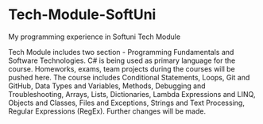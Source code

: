 # Tech-Module-SoftUni
My programming experience in Softuni Tech Module

Tech Module includes two section - Programming Fundamentals and Software Technologies. C# is being used as primary language for the course. Homeworks, exams, team projects during the courses will be pushed here. The course includes Conditional Statements, Loops, Git and GitHub, Data Types and Variables, Methods, Debugging and Troubleshooting, Arrays, Lists, Dictionaries, Lambda Expressions and LINQ, Objects and Classes, Files and Exceptions, Strings and Text Processing, Regular Expressions (RegEx). Further changes will be made.